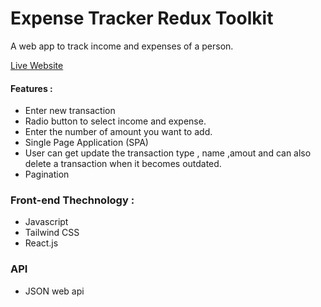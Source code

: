 # Expense Tracker Redux Toolkit
A web app to track income and expenses of a person.

[Live Website](https://courageous-hamster-32ba03.netlify.app/)

#### Features :
* Enter new transaction
* Radio button to select income and expense.
* Enter the number of amount you want to add.
* Single Page Application (SPA)
* User can get update the transaction type , name ,amout and can also delete a transaction when it becomes outdated.
* Pagination

### Front-end Thechnology : 
* Javascript
* Tailwind CSS
* React.js

### API
* JSON web api
